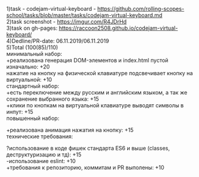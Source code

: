1)task - codejam-virtual-keyboard - https://github.com/rolling-scopes-school/tasks/blob/master/tasks/codejam-virtual-keyboard.md  
2)task screenshot - https://imgur.com/R4JDrHd  
3)task on gh-pages: https://raccoon2508.github.io/codejam-virtual-keyboard/  
4)Dedline/PR-date: 06.11.2019/06.11.2019  
5)Total (100(85)/110)  
минимальный набор:  
  +реализована генерация DOM-элементов и index.html пустой изначально: +20  
  нажатие на кнопку на физической клавиатуре подсвечивает кнопку на виртуальной: +10  
  стандартный набор:  
  +есть переключение между русским и английским языком, а так же сохранение выбранного языка: +15  
  +клики по кнопкам на виртуальной клавиатуре выводят символы в инпут: +15  
  повышенный набор:  

  +реализована анимация нажатия на кнопку: +15  
  технические требования:  

  ?использование в коде фишек стандарта ES6 и выше (classes, деструктуризацию и тд): +15  
  -использование eslint: +10  
  +требования к репозиторию, коммитам и PR выполены: +10  
